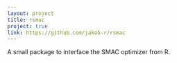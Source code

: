 ```yaml
---
layout: project
title: rsmac
project: true
link: https://github.com/jakob-r/rsmac
---
```

A small package to interface the SMAC optimizer from R.
